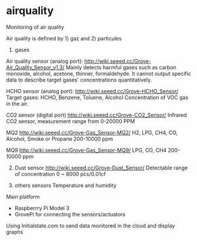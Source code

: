 # airquality

Monitoring of air quality


Air quality is defined by 1) gaz and 2) particules

1) gases

Air quality sensor (analog port): 
http://wiki.seeed.cc/Grove-Air_Quality_Sensor_v1.3/
Mainly detects harmful gases such as carbon monoxide, alcohol, acetone, thinner, formaldehyde. 
It cannot output specific data to describe target gases' concentrations quantitatively.

HCHO sensor (analog port):
http://wiki.seeed.cc/Grove-HCHO_Sensor/
Target gases: HCHO, Benzene, Toluene, Alcohol
Concentration of VOC gas in the air.

CO2 sensor (digital port)
http://wiki.seeed.cc/Grove-CO2_Sensor/
Infrared CO2 sensor, measurement range from 0-20000 PPM

MQ2
http://wiki.seeed.cc/Grove-Gas_Sensor-MQ2/
H2, LPG, CH4, CO, Alcohol, Smoke or Propane
200-10000 ppm

MQ9
http://wiki.seeed.cc/Grove-Gas_Sensor-MQ9/
LPG, CO, CH4
200-10000 ppm


2) Dust sensor
http://wiki.seeed.cc/Grove-Dust_Sensor/
Detectable range of concentration 0 ~ 8000 pcs/0.01cf

3) others sensors
Temperature and humidity


Main platform
- Raspberrry Pi Model 3
- GrovePi for connecting the sensors/actuators

Using Initialstate.com to send data monitored in the cloud and display graphs

